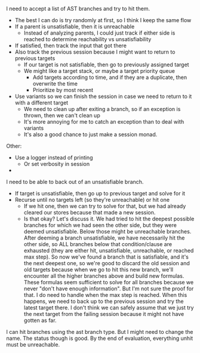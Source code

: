 I need to accept a list of AST branches and try to hit them.
* The best I can do is try randomly at first, so I think I keep the same flow
* If a parent is unsatisfiable, then it is unreachable
  * Instead of analyzing parents, I could just track if either side is reached to determine reachability vs unsatisfiability
* If satisfied, then track the input that got there
* Also track the previous session because I might want to return to previous targets
  * If our target is not satisfiable, then go to previously assigned target
  * We might like a target stack, or maybe a target priority queue
    * Add targets according to time, and if they are a duplicate, then overwrite the time
    * Prioritize by most recent
* Use variants so we can finish the session in case we need to return to it with a different target
  * We need to clean up after exiting a branch, so if an exception is thrown, then we can't clean up
  * It's more annoying for me to catch an exception than to deal with variants
  * It's also a good chance to just make a session monad.

Other:
* Use a logger instead of printing
  * Or set verbosity in session
* 


I need to be able to back out of an unsatisfiable branch.
* If target is unsatisfiable, then go up to previous target and solve for it
* Recurse until no targets left (so they're unreachable) or hit one
  * If we hit one, then we can try to solve for that, but we had already cleared
    our stores because that made a new session.
  * Is that okay? Let's discuss it. We had tried to hit the deepest possible branches
    for which we had seen the other side, but they were deemed unsatisfiable. Below those
    might be unreachable branches. After deeming a branch unsatisfiable, we have necessarily
    hit the other side, so ALL branches below that condition/clause are exhausted (they are
    either hit, unsatisfiable, unreachable, or reached max step).
    So now we've found a branch that is satisfiable, and it's the next deepest one, so we're
    good to discard the old session and old targets because when we go to hit this new branch,
    we'll encounter all the higher branches above and build new formulas. These formulas seem
    sufficient to solve for all branches because we never "don't have enough information". But
    I'm not sure the proof for that.
    I do need to handle when the max step is reached. When this happens, we need to back up to
    the previous session and try the latest target there. I don't think we can safely assume
    that we just try the next target from the failing session because it might not have gotten as far.

I can hit branches using the ast branch type. But I might need to change the name. The status
though is good. By the end of evaluation, everything unhit must be unreachable.